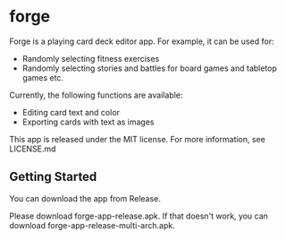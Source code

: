 # forge

Forge is a playing card deck editor app.
For example, it can be used for:
- Randomly selecting fitness exercises 
- Randomly selecting stories and battles for board games and tabletop games
etc.

Currently, the following functions are available: 

- Editing card text and color 
- Exporting cards with text as images

This app is released under the MIT license. For more information, see LICENSE.md

## Getting Started

You can download the app from Release. 

Please download forge-app-release.apk.
If that doesn't work, you can download forge-app-release-multi-arch.apk.
